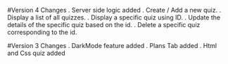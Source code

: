 #Version 4 Changes
.   Server side logic added
.   Create / Add a new quiz.
.   Display a list of all quizzes.
.   Display a specific quiz using ID.
.   Update the details of the specific quiz based on the id. 
.   Delete a specific quiz corresponding to the id.

#Version 3 Changes
. DarkMode feature added
. Plans Tab added
. Html and Css quiz added